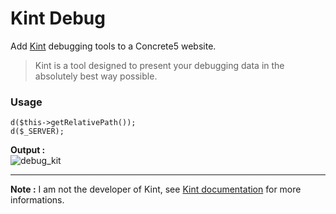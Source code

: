 # Kint Debug

Add [Kint](http://raveren.github.io/kint/) debugging tools to a Concrete5 website.
> Kint is a tool designed to present your debugging data in the absolutely best way possible.


### Usage

```
d($this->getRelativePath());
d($_SERVER);
```

__Output :__  
![debug_kit](https://cloud.githubusercontent.com/assets/6225979/8916186/1b152936-34aa-11e5-968e-7a79075ac559.png)

---

__Note :__ I am not the developer of Kint, see [Kint documentation](http://raveren.github.io/kint/#intro) for more informations.
